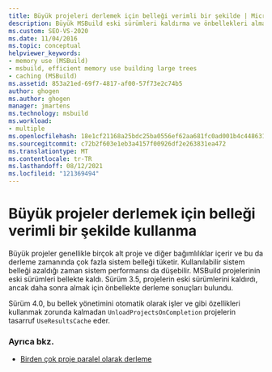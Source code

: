 ```yaml
---
title: Büyük projeleri derlemek için belleği verimli bir şekilde | Microsoft Docs
description: Büyük MSBuild eski sürümleri kaldırma ve önbellekleri alma gibi belleği otomatik olarak nasıl yöneteceklerini öğrenin.
ms.custom: SEO-VS-2020
ms.date: 11/04/2016
ms.topic: conceptual
helpviewer_keywords:
- memory use (MSBuild)
- msbuild, efficient memory use building large trees
- caching (MSBuild)
ms.assetid: 853a21ed-69f7-4817-af00-57f73e2c74b5
author: ghogen
ms.author: ghogen
manager: jmartens
ms.technology: msbuild
ms.workload:
- multiple
ms.openlocfilehash: 18e1cf21168a25bdc25ba0556ef62aa681fc0ad001b4c448631fe637d03cc7c8
ms.sourcegitcommit: c72b2f603e1eb3a4157f00926df2e263831ea472
ms.translationtype: MT
ms.contentlocale: tr-TR
ms.lasthandoff: 08/12/2021
ms.locfileid: "121369494"
---
```

# <a name="use-memory-efficiently-when-you-build-large-projects"></a>Büyük projeler derlemek için belleği verimli bir şekilde kullanma

Büyük projeler genellikle birçok alt proje ve diğer bağımlılıklar içerir ve bu da derleme zamanında çok fazla sistem belleği tüketir. Kullanılabilir sistem belleği azaldığı zaman sistem performansı da düşebilir. MSBuild projelerinin eski sürümleri bellekte kaldı. Sürüm 3.5, projelerin eski sürümlerini kaldırdı, ancak daha sonra almak için önbellekte derleme sonuçları bulundu.

 Sürüm 4.0, bu bellek yönetimini otomatik olarak işler ve gibi özellikleri kullanmak zorunda kalmadan  `UnloadProjectsOnCompletion` projelerin tasarruf `UseResultsCache` eder.

### <a name="see-also"></a>Ayrıca bkz.

- [Birden çok proje paralel olarak derleme](../msbuild/building-multiple-projects-in-parallel-with-msbuild.md)
